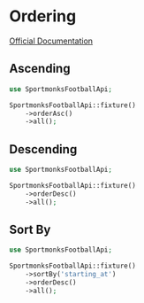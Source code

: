 # Ordering

[Official Documentation](https://docs.sportmonks.com/football/api/request-options/ordering)

## Ascending

```php
use SportmonksFootballApi;

SportmonksFootballApi::fixture()
	->orderAsc()
	->all();
```

## Descending

```php
use SportmonksFootballApi;

SportmonksFootballApi::fixture()
	->orderDesc()
	->all();
```

## Sort By

```php
use SportmonksFootballApi;

SportmonksFootballApi::fixture()
    ->sortBy('starting_at')
	->orderDesc()
	->all();
```
